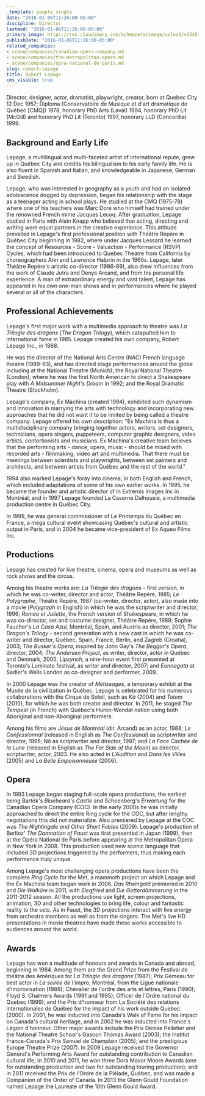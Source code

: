 ```yaml
---
_template: people_single
date: "2016-01-06T11:26:00-05:00"
discipline: Director
lastmod: "2016-01-06T11:26:00-05:00"
primary_image: https://res.cloudinary.com/schmopera/image/upload/v1545409169/media/webhook-uploads/1452097547591/2016-01-05---Robert-Lepage.jpg.jpg
publishDate: "2016-01-06T11:26:00-05:00"
related_companies:
- scene/companies/canadian-opera-company.md
- scene/companies/the-metropolitan-opera.md
- scene/companies/opra-national-de-paris.md
slug: robert-lepage
title: Robert Lepage
cms_visible: true
---
```


Director, designer, actor, dramatist, playwright, creator, born at Quebec City 12 Dec 1957; Diploma (Conservatoire de Musique et d'art dramatique de Québec [CMQ]) 1978, honorary PhD Arts (Laval) 1994, honorary PhD Lit (McGill) and honorary PhD Lit (Toronto) 1997, honorary LLD (Concordia) 1999.

## Background and Early Life

Lepage, a multilingual and multi-faceted artist of international repute, grew up in Québec City and credits his bilingualism to his early family life. He is also fluent in Spanish and Italian, and knowledgeable in Japanese, German and Swedish.

Lepage, who was interested in geography as a youth and had an isolated adolescence dogged by depression, began his relationship with the stage as a teenager acting in school plays. He studied at the CMQ (1975-78) where one of his teachers was Marc Doré who himself had trained under the renowned French mime Jacques Lecoq. After graduation, Lepage studied in Paris with Alain Knapp who believed that acting, directing and writing were equal partners in the creative experience. This attitude prevailed in Lepage's first professional position with Théâtre Repère in Québec City beginning in 1982, where under Jacques Lessard he learned the concept of Resources - Score - Valuaction - Performance (RSVP) Cycles, which had been introduced to Quebec Theatre from California by choreographers Ann and Lawrence Halprin in the 1960s. Lepage, later Théâtre Repère's artistic co-director (1986-89), also drew influences from the work of Claude Jutra and Denys Arcand, and from his personal life experience. A man of extraordinary energy and vast talent, Lepage has appeared in his own one-man shows and in performances where he played several or all of the characters.

## Professional Achievements

Lepage's first major work with a multimedia approach to theatre was *La Trilogie des dragons* (*The Dragon Trilogy*), which catapulted him to international fame in 1985. Lepage created his own company, Robert Lepage Inc., in 1988.

He was the director of the National Arts Centre (NAC) French language theatre (1989-93), and has directed stage performances around the globe including at the National Theatre (Munich); the Royal National Theatre (London), where he was the first North American to direct a Shakespeare play with *A Midsummer Night's Dream* in 1992; and the Royal Dramatic Theatre (Stockholm).

Lepage's company, Ex Machina (created 1994), exhibited such dynamism and innovation in marrying the arts with technology and incorporating new approaches that he did not want it to be limited by being called a theatre company. Lepage offered his own description: "Ex Machina is thus a multidisciplinary company bringing together actors, writers, set designers, technicians, opera singers, puppeteers, computer graphic designers, video artists, contortionists and musicians. Ex Machina's creative team believes that the performing arts - dance, opera, music - should be mixed with recorded arts - filmmaking, video art and multimedia. That there must be meetings between scientists and playwrights, between set painters and architects, and between artists from Québec and the rest of the world."

1994 also marked Lepage's foray into cinema, in both English and French, which included adaptations of some of his own earlier works. In 1995, he became the founder and artistic director of In Extremis Images Inc in Montréal, and in 1997 Lepage founded La Caserne Dalhousie, a multimedia production centre in Québec City.

In 1999, he was general commissioner of Le Printemps du Québec en France, a mega cultural event showcasing Québec's cultural and artistic output in Paris, and in 2004 he became vice-president of Ex Aqueo Films Inc.

## Productions

Lepage has created for live theatre, cinema, opera and museums as well as rock shows and the circus.

Among his theatre works are: *La Trilogie des dragons* - first version, in which he was co-writer, director and actor, Théâtre Repère, 1985; *Le Polygraphe*, Théâtre Repère, 1987 (co-writer, director, actor), also made into a movie (*Polygraph* in English) in which he was the scriptwriter and director, 1996; *Roméo et Juliette*, the French version of Shakespeare, in which he was co-director, set and costume designer, Théâtre Repère, 1989; Sophie Faucher's *La Casa Azul*, Montréal, Spain, and Austria as director, 2001; *The Dragon's Trilogy* - second generation with a new cast in which he was co-writer and director, Québec, Spain, France, Berlin, and Zagreb (Croatia), 2003; *The Busker's Opera*, inspired by John Gay's *The Beggar's Opera*, director, 2004; *The Andersen Project*, as writer, director, actor in Québec and Denmark, 2005; *Lipsynch*, a nine-hour event first presented at Toronto's Luminato festival, as writer and director, 2007; and *Eonnagata* at Sadler's Wells London as co-designer and performer, 2009.

In 2000 Lepage was the creator of *Métissages*, a temporary exhibit at the Musée de la civilization in Québec. Lepage is celebrated for his numerous collaborations with the Cirque de Soleil, such as *Kà* (2004) and *Totem* (2010), for which he was both creator and director. In 2011, he staged *The Tempest* (in French) with Québec's Huron-Wendat nation using both Aboriginal and non-Aboriginal performers.

Among his films are *Jésus de Montréal* (dir. Arcand) as an actor, 1988; *Le Confessionnal* (released in English as *The Confessional*) as scriptwriter and director, 1995; Nô as scriptwriter and director, 1997; and *La Face Cachée de la Lune* (released in English as *The Far Side of the Moon*) as director, scriptwriter, actor, 2003. He also acted in *L'Audition* and *Dans les Villes* (2005) and *La Belle Empoisonneuse* (2006).

## Opera

In 1993 Lepage began staging full-scale opera productions, the earliest being Bartók's *Bluebeard's Castle* and Schoenberg's *Erwartung* for the Canadian Opera Company (COC). In the early 2000s he was initially approached to direct the entire Ring cycle for the COC, but after lengthy negotiations this did not materialize. Also premiered by Lepage at the COC was *The Nightingale and Other Short Fables* (2009). Lepage's production of Berlioz' *The Damnation of Faust* was first presented in Japan (1999), then at the Opéra National de Paris before appearing at the Metropolitan Opera in New York in 2008. This production used new scenic language that included 3D projections triggered by the performers, thus making each performance truly unique.

Among Lepage's most challenging opera productions have been the complete *Ring Cycle* for the Met, a mammoth project on which Lepage and the Ex Machina team began work in 2006. *Das Rheingold* premiered in 2010 and *Die Walküre* in 2011, with *Siegfried* and *Die Gotterdämmerung* in the 2011-2012 season. All the productions use light, screen projections, animation, 3D and other technologies to bring life, colour and fantastic reality to the sets. As in Faust, the 3D projections interact with live energy from orchestra members as well as from the singers. The Met's live HD presentations in movie theatres have made these works accessible to audiences around the world.

## Awards

Lepage has won a multitude of honours and awards in Canada and abroad, beginning in 1984. Among them are the Grand Prize from the Festival de théâtre des Amériques for *La Trilogie des dragons* (1987); Prix Gémeau for best actor in *La soirée de l'impro*, Montréal, from the Ligue nationale d'improvisation (1988); Chevalier de l'ordre des arts et lettres, Paris (1990); Floyd S. Chalmers Awards (1991 and 1995); Officer de l'Ordre national du Quebec (1999); and the Prix d'honneur from La Société des relations internationales de Québec for the impact of his work outside Quebec (2000). In 2001, he was inducted into Canada's Walk of Fame for his impact on Canada's cultural heritage, and in 2002 he was inducted into France's Légion d'honneur. Other major awards include the Prix Denise Pelletier and the National Theatre School's Gascon Thomas Award (2003); the Institut France-Canada's Prix Samuel de Champlain (2005); and the prestigious Europe Theatre Prize (2007). In 2009 Lepage received the Governor General's Performing Arts Award for outstanding contribution to Canadian cultural life; in 2010 and 2011, he won three Dora Mavor Moore Awards (one for outstanding production and two for outstanding touring production); and in 2011 received the Prix de l'Ordre de la Pléiade, Québec, and was made a Companion of the Order of Canada. In 2013 the Glenn Gould Foundation named Lepage the Laureate of the 10th Glenn Gould Award.
